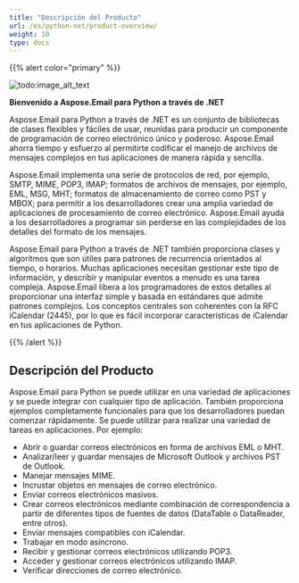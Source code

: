 ```yaml
---
title: "Descripción del Producto"
url: /es/python-net/product-overview/
weight: 10
type: docs
---
```



{{% alert color="primary" %}} 

![todo:image_alt_text](product-overview_1.png)

**Bienvenido a Aspose.Email para Python a través de .NET**

Aspose.Email para Python a través de .NET es un conjunto de bibliotecas de clases flexibles y fáciles de usar, reunidas para producir un componente de programación de correo electrónico único y poderoso. Aspose.Email ahorra tiempo y esfuerzo al permitirte codificar el manejo de archivos de mensajes complejos en tus aplicaciones de manera rápida y sencilla.

Aspose.Email implementa una serie de protocolos de red, por ejemplo, SMTP, MIME, POP3, IMAP; formatos de archivos de mensajes, por ejemplo, EML, MSG, MHT; formatos de almacenamiento de correo como PST y MBOX; para permitir a los desarrolladores crear una amplia variedad de aplicaciones de procesamiento de correo electrónico. Aspose.Email ayuda a los desarrolladores a programar sin perderse en las complejidades de los detalles del formato de los mensajes.

Aspose.Email para Python a través de .NET también proporciona clases y algoritmos que son útiles para patrones de recurrencia orientados al tiempo, o horarios. Muchas aplicaciones necesitan gestionar este tipo de información, y describir y manipular eventos a menudo es una tarea compleja. Aspose.Email libera a los programadores de estos detalles al proporcionar una interfaz simple y basada en estándares que admite patrones complejos. Los conceptos centrales son coherentes con la RFC iCalendar (2445), por lo que es fácil incorporar características de iCalendar en tus aplicaciones de Python.

{{% /alert %}} 
## **Descripción del Producto**
Aspose.Email para Python se puede utilizar en una variedad de aplicaciones y se puede integrar con cualquier tipo de aplicación. También proporciona ejemplos completamente funcionales para que los desarrolladores puedan comenzar rápidamente. Se puede utilizar para realizar una variedad de tareas en aplicaciones. Por ejemplo:

- Abrir o guardar correos electrónicos en forma de archivos EML o MHT.
- Analizar/leer y guardar mensajes de Microsoft Outlook y archivos PST de Outlook.
- Manejar mensajes MIME.
- Incrustar objetos en mensajes de correo electrónico.
- Enviar correos electrónicos masivos.
- Crear correos electrónicos mediante combinación de correspondencia a partir de diferentes tipos de fuentes de datos (DataTable o DataReader, entre otros).
- Enviar mensajes compatibles con iCalendar.
- Trabajar en modo asíncrono.
- Recibir y gestionar correos electrónicos utilizando POP3.
- Acceder y gestionar correos electrónicos utilizando IMAP.
- Verificar direcciones de correo electrónico.